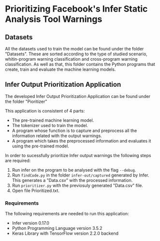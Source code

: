 # Prioritizing Facebook's Infer Static Analysis Tool Warnings

## Datasets

All the datasets used to train the model can be found under the folder "Datasets". These are sorted according to the type of studied scenario, whitin-program warning classification and cross-program warning classification.
As well as that, this folder contains the Python programs that create, train and evaluate the machine learning models.

## Infer Output Prioritization Application

The developed Infer Output Prioritization Application can be found under the folder "Pioritizer"

This application is consistent of 4 parts:

* The pre-trained machine learning model.
* The tokenizer used to train the model.
* A program whose function is to capture and preprocess all the information related with the output warnings.
* A program which takes the preprocessed information and evaluates it using the pre-trained model.

In order to sucessfully prioritize Infer output warnings the following steps are required:

1. Run infer on the program to be analysed with the flag `--debug`.
2. Run `findCode.py` in the folder `infer-out/captured` generated by Infer. This generates a "Data.csv" with the processed information.
3. Run `prioritizer.py` with the previosuly generated "Data.csv" file.
4. Open file Prioritized.txt.

### Requirements

The following requirements are needed to run this application:
*  Infer version 0.17.0
*  Python Programming Language version 3.5.2
*  Keras Library with TensorFlow version 2.2.0 backend


